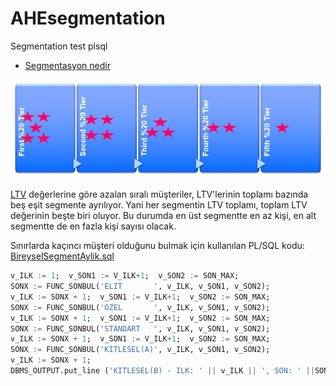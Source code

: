 # AHEsegmentation
Segmentation test plsql

* [Segmentasyon nedir](Segmentasyon.md)


![](img/segments.jpg)

[LTV](https://www.bloyal.com/customer-lifetime-value-segmentation/) değerlerine göre azalan sıralı müşteriler, 
LTV'lerinin toplamı bazında beş eşit segmente ayrılıyor.
Yani her segmentin LTV toplamı, toplam LTV değerinin beşte biri oluyor.
Bu durumda en üst segmentte en az kişi, 
en alt segmentte de en fazla kişi sayısı olacak.

Sınırlarda kaçıncı müşteri olduğunu bulmak için
kullanılan PL/SQL kodu:
[BireyselSegmentAylik.sql](BireyselSegmentAylik.sql)

```sql 
v_ILK := 1;  v_SON1 := V_ILK+1;  v_SON2 := SON_MAX;
SONX := FUNC_SONBUL('ELIT       ', v_ILK, v_SON1, v_SON2);
v_ILK := SONX + 1;  v_SON1 := V_ILK+1;  v_SON2 := SON_MAX;
SONX := FUNC_SONBUL('OZEL       ', v_ILK, v_SON1, v_SON2);
v_ILK := SONX + 1;  v_SON1 := V_ILK+1;  v_SON2 := SON_MAX;
SONX := FUNC_SONBUL('STANDART   ', v_ILK, v_SON1, v_SON2);
v_ILK := SONX + 1;  v_SON1 := V_ILK+1;  v_SON2 := SON_MAX;
SONX := FUNC_SONBUL('KITLESEL(A)', v_ILK, v_SON1, v_SON2);
v_ILK := SONX + 1;
DBMS_OUTPUT.put_line ('KITLESEL(B) - ILK: ' || v_ILK || ', SON: ' ||SON_MAX);
```